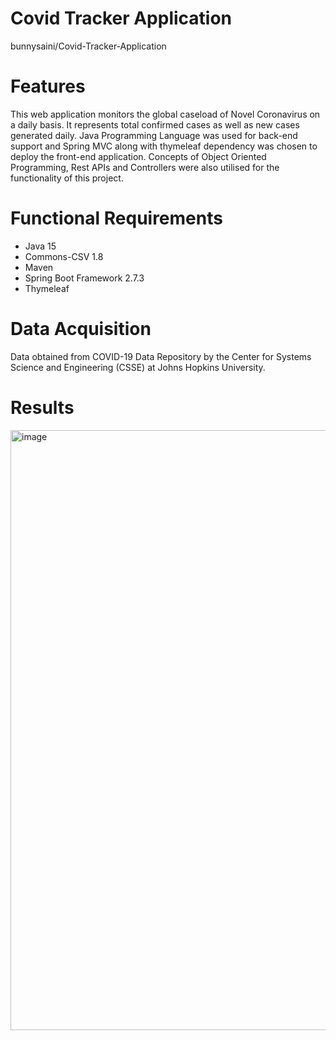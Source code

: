 # Covid Tracker Application
bunnysaini/Covid-Tracker-Application

# Features
This web application monitors the global caseload of Novel Coronavirus on a daily basis. It represents total confirmed cases as well as new cases generated daily. Java Programming Language was used for back-end support and Spring MVC along with thymeleaf dependency was chosen to deploy the front-end application. Concepts of Object Oriented Programming, Rest APIs and Controllers were also utilised for the functionality of this project.

# Functional Requirements
- Java 15
- Commons-CSV 1.8
- Maven 
- Spring Boot Framework 2.7.3
- Thymeleaf

# Data Acquisition
Data obtained from COVID-19 Data Repository by the Center for Systems Science and Engineering (CSSE) at Johns Hopkins University.

# Results
<img width="960" alt="image" src="https://user-images.githubusercontent.com/83510385/188334851-3ae74a83-c94e-438f-9aa9-a6c54d78e186.png">


